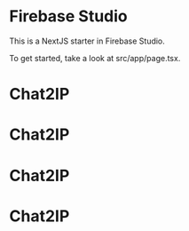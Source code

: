# Firebase Studio

This is a NextJS starter in Firebase Studio.

To get started, take a look at src/app/page.tsx.
# Chat2IP
# Chat2IP
# Chat2IP
# Chat2IP
